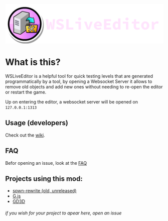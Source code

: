 ![banner](banner.png)


# What is this?

WSLiveEditor is a helpful tool for quick testing levels that are generated programmatically by a tool, by opening a Websocket Server it allows to remove old objects and add new ones without needing to re-open the editor or restart the game.

Up on entering the editor, a websocket server will be opened on `127.0.0.1:1313`

## Usage (developers)
Check out the [wiki](../../wiki).

## FAQ
Befor opening an issue, look at the [FAQ](../../wiki/FAQ)

## Projects using this mod:

- [spwn-rewrite (old, unreleased)](https://github.com/Spu7Nix/SPWN-language/tree/RWRT%C2%B2%E2%81%BB%E1%B5%87%CA%B8%E1%B5%97%E1%B5%89%E1%B6%9C%E1%B5%92%E1%B5%88%E1%B5%89)
- [G.js](https://github.com/RealSput/G.js)
- [GD3D](https://github.com/tbvns/GD3D)


###### if you wish for your project to apear here, open an issue
